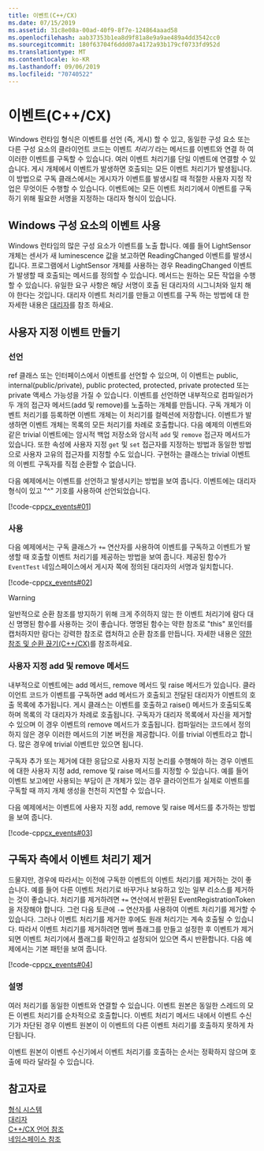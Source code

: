 ```yaml
---
title: 이벤트(C++/CX)
ms.date: 07/15/2019
ms.assetid: 31c8e08a-00ad-40f9-8f7e-124864aaad58
ms.openlocfilehash: aab37353b1ea8d9f81a8e9a9ae489a4dd3542cc0
ms.sourcegitcommit: 180f63704f6ddd07a4172a93b179cf0733fd952d
ms.translationtype: MT
ms.contentlocale: ko-KR
ms.lasthandoff: 09/06/2019
ms.locfileid: "70740522"
---
```

# <a name="events-ccx"></a>이벤트(C++/CX)

Windows 런타임 형식은 이벤트를 선언 (즉, 게시) 할 수 있고, 동일한 구성 요소 또는 다른 구성 요소의 클라이언트 코드는 이벤트 *처리기* 라는 메서드를 이벤트와 연결 하 여 이러한 이벤트를 구독할 수 있습니다. 여러 이벤트 처리기를 단일 이벤트에 연결할 수 있습니다. 게시 개체에서 이벤트가 발생하면 호출되는 모든 이벤트 처리기가 발생됩니다. 이 방법으로 구독 클래스에서는 게시자가 이벤트를 발생시킬 때 적절한 사용자 지정 작업은 무엇이든 수행할 수 있습니다. 이벤트에는 모든 이벤트 처리기에서 이벤트를 구독하기 위해 필요한 서명을 지정하는 대리자 형식이 있습니다.

## <a name="consuming-events-in-windows-components"></a>Windows 구성 요소의 이벤트 사용

Windows 런타임의 많은 구성 요소가 이벤트를 노출 합니다. 예를 들어 LightSensor 개체는 센서가 새 luminescence 값을 보고하면 ReadingChanged 이벤트를 발생시킵니다. 프로그램에서 LightSensor 개체를 사용하는 경우 ReadingChanged 이벤트가 발생할 때 호출되는 메서드를 정의할 수 있습니다. 메서드는 원하는 모든 작업을 수행할 수 있습니다. 유일한 요구 사항은 해당 서명이 호출 된 대리자의 시그니처와 일치 해야 한다는 것입니다. 대리자 이벤트 처리기를 만들고 이벤트를 구독 하는 방법에 대 한 자세한 내용은 [대리자](../cppcx/delegates-c-cx.md)를 참조 하세요.

## <a name="creating-custom-events"></a>사용자 지정 이벤트 만들기

### <a name="declaration"></a>선언

ref 클래스 또는 인터페이스에서 이벤트를 선언할 수 있으며, 이 이벤트는 public, internal(public/private), public protected, protected, private protected 또는 private 액세스 가능성을 가질 수 있습니다. 이벤트를 선언하면 내부적으로 컴파일러가 두 개의 접근자 메서드(add 및 remove)를 노출하는 개체를 만듭니다. 구독 개체가 이벤트 처리기를 등록하면 이벤트 개체는 이 처리기를 컬렉션에 저장합니다. 이벤트가 발생하면 이벤트 개체는 목록의 모든 처리기를 차례로 호출합니다. 다음 예제의 이벤트와 같은 trivial 이벤트에는 암시적 백업 저장소와 암시적 `add` 및 `remove` 접근자 메서드가 있습니다. 또한 속성에 사용자 지정 `get` 및 `set` 접근자를 지정하는 방법과 동일한 방법으로 사용자 고유의 접근자를 지정할 수도 있습니다.  구현하는 클래스는 trivial 이벤트의 이벤트 구독자를 직접 순환할 수 없습니다.

다음 예제에서는 이벤트를 선언하고 발생시키는 방법을 보여 줍니다. 이벤트에는 대리자 형식이 있고 "^" 기호를 사용하여 선언되었습니다.

[!code-cpp[cx_events#01](../cppcx/codesnippet/CPP/cx_events/class1.h#01)]

### <a name="usage"></a>사용

다음 예제에서는 구독 클래스가 `+=` 연산자를 사용하여 이벤트를 구독하고 이벤트가 발생할 때 호출할 이벤트 처리기를 제공하는 방법을 보여 줍니다. 제공된 함수가 `EventTest` 네임스페이스에서 게시자 쪽에 정의된 대리자의 서명과 일치합니다.

[!code-cpp[cx_events#02](../cppcx/codesnippet/CPP/eventsupportinvs/eventclientclass.h#02)]

> [!WARNING]
> 일반적으로 순환 참조를 방지하기 위해 크게 주의하지 않는 한 이벤트 처리기에 람다 대신 명명된 함수를 사용하는 것이 좋습니다. 명명된 함수는 약한 참조로 "this" 포인터를 캡처하지만 람다는 강력한 참조로 캡처하고 순환 참조를 만듭니다. 자세한 내용은 [약한 참조 및 순환 끊기(C++/CX)](../cppcx/weak-references-and-breaking-cycles-c-cx.md)를 참조하세요.

### <a name="custom-add-and-remove-methods"></a>사용자 지정 add 및 remove 메서드

내부적으로 이벤트에는 add 메서드, remove 메서드 및 raise 메서드가 있습니다. 클라이언트 코드가 이벤트를 구독하면 add 메서드가 호출되고 전달된 대리자가 이벤트의 호출 목록에 추가됩니다. 게시 클래스는 이벤트를 호출하고 raise() 메서드가 호출되도록 하며 목록의 각 대리자가 차례로 호출됩니다. 구독자가 대리자 목록에서 자신을 제거할 수 있으며 이 경우 이벤트의 remove 메서드가 호출됩니다. 컴파일러는 코드에서 정의하지 않은 경우 이러한 메서드의 기본 버전을 제공합니다. 이를 trivial 이벤트라고 합니다. 많은 경우에 trivial 이벤트만 있으면 됩니다.

구독자 추가 또는 제거에 대한 응답으로 사용자 지정 논리를 수행해야 하는 경우 이벤트에 대한 사용자 지정 add, remove 및 raise 메서드를 지정할 수 있습니다. 예를 들어 이벤트 보고에만 사용되는 부담이 큰 개체가 있는 경우 클라이언트가 실제로 이벤트를 구독할 때 까지 개체 생성을 천천히 지연할 수 있습니다.

다음 예제에서는 이벤트에 사용자 지정 add, remove 및 raise 메서드를 추가하는 방법을 보여 줍니다.

[!code-cpp[cx_events#03](../cppcx/codesnippet/CPP/cx_events/class1.h#03)]

## <a name="removing-an-event-handler-from-the-subscriber-side"></a>구독자 측에서 이벤트 처리기 제거

드물지만, 경우에 따라서는 이전에 구독한 이벤트의 이벤트 처리기를 제거하는 것이 좋습니다. 예를 들어 다른 이벤트 처리기로 바꾸거나 보유하고 있는 일부 리소스를 제거하는 것이 좋습니다. 처리기를 제거하려면 `+=` 연산에서 반환된 EventRegistrationToken을 저장해야 합니다. 그런 다음 토큰에 `-=` 연산자를 사용하여 이벤트 처리기를 제거할 수 있습니다.  그러나 이벤트 처리기를 제거한 후에도 원래 처리기는 계속 호출될 수 있습니다. 따라서 이벤트 처리기를 제거하려면 멤버 플래그를 만들고 설정한 후 이벤트가 제거되면 이벤트 처리기에서 플래그를 확인하고 설정되어 있으면 즉시 반환합니다. 다음 예제에서는 기본 패턴을 보여 줍니다.

[!code-cpp[cx_events#04](../cppcx/codesnippet/CPP/eventsupportinvs/eventclientclass.h#04)]

### <a name="remarks"></a>설명

여러 처리기를 동일한 이벤트와 연결할 수 있습니다. 이벤트 원본은 동일한 스레드의 모든 이벤트 처리기를 순차적으로 호출합니다. 이벤트 처리기 메서드 내에서 이벤트 수신기가 차단된 경우 이벤트 원본이 이 이벤트의 다른 이벤트 처리기를 호출하지 못하게 차단됩니다.

이벤트 원본이 이벤트 수신기에서 이벤트 처리기를 호출하는 순서는 정확하지 않으며 호출에 따라 달라질 수 있습니다.

## <a name="see-also"></a>참고자료

[형식 시스템](../cppcx/type-system-c-cx.md)<br/>
[대리자](../cppcx/delegates-c-cx.md)<br/>
[C++/CX 언어 참조](../cppcx/visual-c-language-reference-c-cx.md)<br/>
[네임스페이스 참조](../cppcx/namespaces-reference-c-cx.md)
